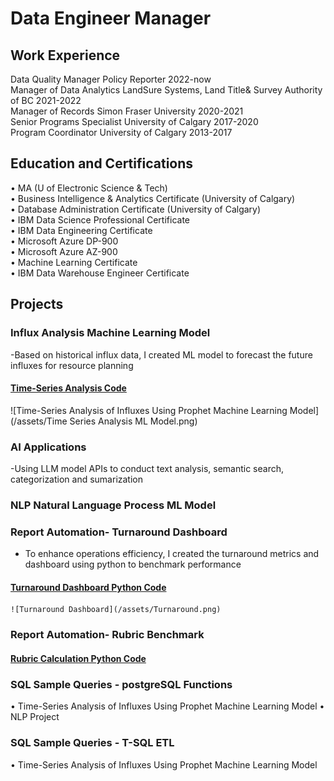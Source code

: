 # Data Engineer Manager

## Work Experience
Data Quality Manager       Policy Reporter 						2022-now \
Manager of Data Analytics  LandSure Systems, Land Title& Survey Authority of BC 	2021-2022 \
Manager of Records         Simon Fraser University 				2020-2021 \
Senior Programs Specialist University of Calgary 					2017-2020 \
Program Coordinator        University of Calgary 					2013-2017 
 
## Education and Certifications
•	MA (U of Electronic Science & Tech) \
•	Business Intelligence & Analytics Certificate (University of Calgary) \
•	Database Administration Certificate (University of Calgary) \
•	IBM Data Science Professional Certificate \
•	IBM Data Engineering Certificate \
•	Microsoft Azure DP-900 \
•	Microsoft Azure AZ-900  \
•	Machine Learning Certificate \
•	IBM Data Warehouse Engineer Certificate 

## Projects
### Influx Analysis Machine Learning Model

  -Based on historical influx data, I created ML model to forecast the future influxes for resource planning  
#### [Time-Series Analysis Code](https://github.com/mengjin2211/github-portfolio-JM/blob/main/sample%20code/Time-series%20Analysis%20Model)  
  
  ![Time-Series Analysis of Influxes Using Prophet Machine Learning Model](/assets/Time Series Analysis ML Model.png)  
  
### AI Applications 
 -Using LLM model APIs to conduct text analysis, semantic search, categorization and sumarization  
 
### NLP Natural Language Process ML Model
 
### Report Automation-	Turnaround Dashboard
  - To enhance operations efficiency, I created the turnaround metrics and dashboard using python to benchmark performance    

#### [Turnaround Dashboard Python Code](https://github.com/mengjin2211/github-portfolio-JM/blob/main/sample%20code/Turnaround%20Calculation%20Python%20Code%20Ingestion%20SQL%20DB)
    
    ![Turnaround Dashboard](/assets/Turnaround.png)     

### Report Automation-	Rubric Benchmark  

#### [Rubric Calculation Python Code](https://github.com/mengjin2211/github-portfolio-JM/blob/main/sample%20code/rubric%20calculation%20python%20code)    
    
### SQL Sample Queries - postgreSQL Functions
•	Time-Series Analysis of Influxes Using Prophet Machine Learning Model
•	NLP Project

### SQL Sample Queries - T-SQL ETL 
•	Time-Series Analysis of Influxes Using Prophet Machine Learning Model

